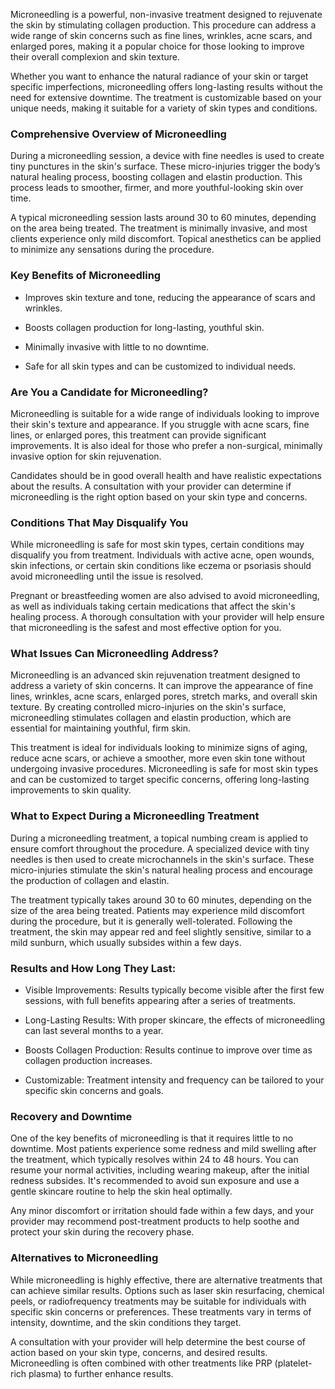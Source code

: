 <p class="services-details-two__text-2">
   Microneedling is a powerful, non-invasive treatment designed to rejuvenate the skin by stimulating collagen production. This procedure can address a wide range of skin concerns such as fine lines, wrinkles, acne scars, and enlarged pores, making it a popular choice for those looking to improve their overall complexion and skin texture.
</p>
<p class="services-details-two__text-2">
   Whether you want to enhance the natural radiance of your skin or target specific imperfections, microneedling offers long-lasting results without the need for extensive downtime. The treatment is customizable based on your unique needs, making it suitable for a variety of skin types and conditions.
</p>

<h3 class="services-details-two__title-2">
   Comprehensive Overview of Microneedling
</h3>
<p class="services-details-two__text-2">
   During a microneedling session, a device with fine needles is used to create tiny punctures in the skin's surface. These micro-injuries trigger the body’s natural healing process, boosting collagen and elastin production. This process leads to smoother, firmer, and more youthful-looking skin over time.
</p>
<p class="services-details-two__text-2">
   A typical microneedling session lasts around 30 to 60 minutes, depending on the area being treated. The treatment is minimally invasive, and most clients experience only mild discomfort. Topical anesthetics can be applied to minimize any sensations during the procedure.
</p>

<h3 class="services-details-two__title-2">
   Key Benefits of Microneedling
</h3>
<ul class="services-details-two__points list-unstyled list-service">
   <li>
       <div class="icon">
           <span class="fa fa-check"></span>
       </div>
       <div class="text">
           <p>Improves skin texture and tone, reducing the appearance of scars and wrinkles.</p>
       </div>
   </li>
   <li>
       <div class="icon">
           <span class="fa fa-check"></span>
       </div>
       <div class="text">
           <p>Boosts collagen production for long-lasting, youthful skin.</p>
       </div>
   </li>
   <li>
       <div class="icon">
           <span class="fa fa-check"></span>
       </div>
       <div class="text">
           <p>Minimally invasive with little to no downtime.</p>
       </div>
   </li>
   <li>
       <div class="icon">
           <span class="fa fa-check"></span>
       </div>
       <div class="text">
           <p>Safe for all skin types and can be customized to individual needs.</p>
       </div>
   </li>
</ul>

<h3 class="services-details-two__title-2">
   Are You a Candidate for Microneedling?
</h3>
<p class="services-details-two__text-2">
   Microneedling is suitable for a wide range of individuals looking to improve their skin's texture and appearance. If you struggle with acne scars, fine lines, or enlarged pores, this treatment can provide significant improvements. It is also ideal for those who prefer a non-surgical, minimally invasive option for skin rejuvenation.
</p>
<p class="services-details-two__text-2">
   Candidates should be in good overall health and have realistic expectations about the results. A consultation with your provider can determine if microneedling is the right option based on your skin type and concerns.
</p>

<h3 class="services-details-two__title-2">
   Conditions That May Disqualify You
</h3>
<p class="services-details-two__text-2">
   While microneedling is safe for most skin types, certain conditions may disqualify you from treatment. Individuals with active acne, open wounds, skin infections, or certain skin conditions like eczema or psoriasis should avoid microneedling until the issue is resolved.
</p>
<p class="services-details-two__text-2">
   Pregnant or breastfeeding women are also advised to avoid microneedling, as well as individuals taking certain medications that affect the skin's healing process. A thorough consultation with your provider will help ensure that microneedling is the safest and most effective option for you.
</p>
<h3 class="services-details-two__title-2">
   What Issues Can Microneedling Address?
</h3>
<p class="services-details-two__text-2">
   Microneedling is an advanced skin rejuvenation treatment designed to address a variety of skin concerns. It can improve the appearance of fine lines, wrinkles, acne scars, enlarged pores, stretch marks, and overall skin texture. By creating controlled micro-injuries on the skin's surface, microneedling stimulates collagen and elastin production, which are essential for maintaining youthful, firm skin.
</p>
<p class="services-details-two__text-2">
   This treatment is ideal for individuals looking to minimize signs of aging, reduce acne scars, or achieve a smoother, more even skin tone without undergoing invasive procedures. Microneedling is safe for most skin types and can be customized to target specific concerns, offering long-lasting improvements to skin quality.
</p>

<h3 class="services-details-two__title-2">
   What to Expect During a Microneedling Treatment
</h3>
<p class="services-details-two__text-2">
   During a microneedling treatment, a topical numbing cream is applied to ensure comfort throughout the procedure. A specialized device with tiny needles is then used to create microchannels in the skin's surface. These micro-injuries stimulate the skin's natural healing process and encourage the production of collagen and elastin.
</p>
<p class="services-details-two__text-2">
   The treatment typically takes around 30 to 60 minutes, depending on the size of the area being treated. Patients may experience mild discomfort during the procedure, but it is generally well-tolerated. Following the treatment, the skin may appear red and feel slightly sensitive, similar to a mild sunburn, which usually subsides within a few days.
</p>

<h3 class="services-details-two__title-2">
   Results and How Long They Last:
</h3>
<ul class="services-details-two__points list-unstyled list-service">
   <li>
       <div class="icon">
           <span class="fa fa-check"></span>
       </div>
       <div class="text">
           <p>Visible Improvements: Results typically become visible after the first few sessions, with full benefits appearing after a series of treatments.</p>
       </div>
   </li>
   <li>
       <div class="icon">
           <span class="fa fa-check"></span>
       </div>
       <div class="text">
           <p>Long-Lasting Results: With proper skincare, the effects of microneedling can last several months to a year.</p>
       </div>
   </li>
   <li>
       <div class="icon">
           <span class="fa fa-check"></span>
       </div>
       <div class="text">
           <p>Boosts Collagen Production: Results continue to improve over time as collagen production increases.</p>
       </div>
   </li>
   <li>
       <div class="icon">
           <span class="fa fa-check"></span>
       </div>
       <div class="text">
           <p>Customizable: Treatment intensity and frequency can be tailored to your specific skin concerns and goals.</p>
       </div>
   </li>
</ul>

<h3 class="services-details-two__title-2">
   Recovery and Downtime
</h3>
<p class="services-details-two__text-2">
   One of the key benefits of microneedling is that it requires little to no downtime. Most patients experience some redness and mild swelling after the treatment, which typically resolves within 24 to 48 hours. You can resume your normal activities, including wearing makeup, after the initial redness subsides. It's recommended to avoid sun exposure and use a gentle skincare routine to help the skin heal optimally.
</p>
<p class="services-details-two__text-2">
   Any minor discomfort or irritation should fade within a few days, and your provider may recommend post-treatment products to help soothe and protect your skin during the recovery phase.
</p>

<h3 class="services-details-two__title-2">
   Alternatives to Microneedling
</h3>
<p class="services-details-two__text-2">
   While microneedling is highly effective, there are alternative treatments that can achieve similar results. Options such as laser skin resurfacing, chemical peels, or radiofrequency treatments may be suitable for individuals with specific skin concerns or preferences. These treatments vary in terms of intensity, downtime, and the skin conditions they target.
</p>
<p class="services-details-two__text-2">
   A consultation with your provider will help determine the best course of action based on your skin type, concerns, and desired results. Microneedling is often combined with other treatments like PRP (platelet-rich plasma) to further enhance results.
</p>

